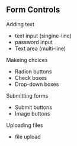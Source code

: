 ## Form Controls

Adding text
* text input (singine-line)
* password input
* Text area (multi-line)

Makeing choices
* Radion buttons
* Check boxes
* Drop-down boxes

Submitting forms
* Submit buttons
* Image buttons

Uploading files
* file upload
